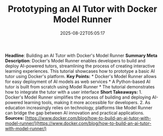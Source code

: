 ﻿---
title: "Prototyping an AI Tutor with Docker Model Runner"
date: "2025-08-22T05:05:17"
category: "Markets"
summary: ""
slug: "prototyping an ai tutor with docker model runner"
source_urls:
  - "https://www.docker.com/blog/how-to-build-an-ai-tutor-with-model-runner/"
seo:
  title: "Prototyping an AI Tutor with Docker Model Runner | Hash n Hedge"
  description: ""
  keywords: ["news", "markets", "brief"]
---
**Headline**: Building an AI Tutor with Docker's Model Runner  **Summary Meta Description**: Docker's Model Runner enables developers to build and deploy AI-powered tutors, streamlining the process of creating interactive learning experiences. This tutorial showcases how to prototype a basic AI tutor using Docker's platform.  **Key Points:**  * Docker's Model Runner allows for easy deployment of AI models as web services * A Python-based AI tutor is built from scratch using Model Runner * The tutorial demonstrates how to integrate the tutor with a user interface  **Short Takeaways:**  1. Docker's Model Runner simplifies the process of building and deploying AI-powered learning tools, making it more accessible for developers. 2. As education increasingly relies on technology, platforms like Model Runner can bridge the gap between AI innovation and practical applications.  **Sources:** [https://www.docker.com/blog/how-to-build-an-ai-tutor-with-model-runner/](https://www.docker.com/blog/how-to-build-an-ai-tutor-with-model-runner/) 
